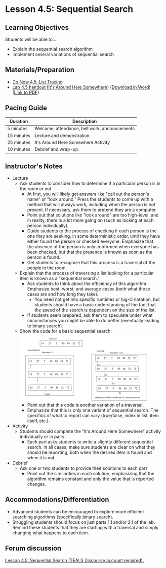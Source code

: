 # Lesson 4.5: Sequential Search

## Learning Objectives

Students will be able to...

-   Explain the sequential search algorithm
-   Implement several variations of sequential search

## Materials/Preparation

-   [Do Now 4.5: List Tracing ](do_now_45.md)
-   [Lab 4.5 handout (It's Around Here Somewhere)](lab_45.md) ([Download in Word](https://tealsk12.gitbooks.io/introduction-to-computer-science/content/Unit%204%20Word/Lab%204.5%20Its%20Around%20Here%20Somewhere.docx)) ([Link to PDF](https://tealsk12.gitbooks.io/introduction-to-computer-science/content/Unit%204%20PDF/Lab%204.5%20Its%20Around%20Here%20Somewhere.pdf))

## Pacing Guide

| Duration   | Description                                   |
| ---------- | --------------------------------------------- |
| 5 minutes  | Welcome, attendance, bell work, announcements |
| 15 minutes | Lecture and demonstration                     |
| 25 minutes | It's Around Here Somewhere Activity           |
| 10 minutes | Debrief and wrap-up                           |

## Instructor's Notes

-   Lecture
    -   Ask students to consider how to determine if a particular person is in the room or not
        -   At first, you will likely get answers like "call out the person's name" or "look around."  Press the students to come up with a method that will always work, including when the person is not present.  If necessary, ask them to pretend they are a computer.
        -   Point out that solutions like "look around" are too high-level, and in reality, there is a lot more going on (such as looking at each person individually).
        -   Guide students to the process of checking if each person is the one they are seeking, in some deterministic order, until they have either found the person or checked everyone.  Emphasize that the absence of the person is only confirmed when everyone has been checked, but that the presence is known as soon as the person is found.
        -   Get students to recognize that this process is a traversal of the people in the room.
    -   Explain that the process of traversing a list looking for a particular item is known as a "sequential search."
        -   Ask students to think about the efficiency of this algorithm.  Emphasize best, worst, and average cases (both what those cases are and how long they take).
            -   You need not get into specific runtimes or big-O notation, but students should have a basic understanding of the fact that the speed of the search is dependent on the size of the list.
        -   If students seem prepared, ask them to speculate under what circumstances you might be able to do better (eventually leading to binary search).
    -   Show the code for a basic sequential search: <br/>
        ![basic sequential search](basicSequentialSearch.jpg)
        -   Point out that this code is another variation of a traversal.
        -   Emphasize that this is only one variant of sequential search.  The specifics of what to report can vary (true/false, index in list, item itself, etc.).
-   Activity
    -   Students should complete the "It's Around Here Somewhere" activity individually or in pairs.
        -   Each part asks students to write a slightly different sequential search.  In all cases, make sure students are clear on what they should be reporting, both when the desired item is found and when it is not.
-   Debrief
    -   Ask one or two students to provide their solutions to each part
        -   Point out the similarities in each solution, emphasizing that the algorithm remains constant and only the value that is reported changes.

## Accommodations/Differentiation

-   Advanced students can be encouraged to explore more efficient searching algorithms (specifically binary search).
-   Struggling students should focus on just parts 1.1 and/or 2.1 of the lab.  Remind these students that they are starting with a traversal and simply changing what happens to each item.


## Forum discussion

<a href="http://tealsk12.trydiscourse.com/c/intro-unit-4-lists/lesson-4-5-sequential-search" target="_blank">
Lesson 4.5: Sequential Search (TEALS Discourse account required).</a>
